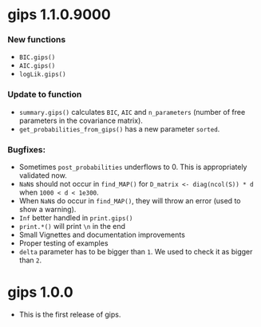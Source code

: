 # gips 1.1.0.9000

### New functions

-   `BIC.gips()`
-   `AIC.gips()`
-   `logLik.gips()`

### Update to function

-   `summary.gips()` calculates `BIC`, `AIC` and `n_parameters` (number of free parameters in the covariance matrix).
-   `get_probabilities_from_gips()` has a new parameter `sorted`.

### Bugfixes:

-   Sometimes `post_probabilities` underflows to 0. This is appropriately validated now.
-   `NaN`s should not occur in `find_MAP()` for `D_matrix <- diag(ncol(S)) * d` when `1000 < d < 1e300`.
-   When `NaN`s do occur in `find_MAP()`, they will throw an error (used to show a warning).
-   `Inf` better handled in `print.gips()`
-   `print.*()` will print `\n` in the end
-   Small Vignettes and documentation improvements
-   Proper testing of examples
-   `delta` parameter has to be bigger than `1`. We used to check it as bigger than `2`.

# gips 1.0.0

-   This is the first release of gips.
